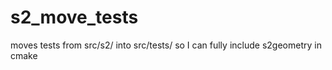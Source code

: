 # s2_move_tests
 moves tests from src/s2/ into src/tests/ so I can fully include s2geometry in cmake
